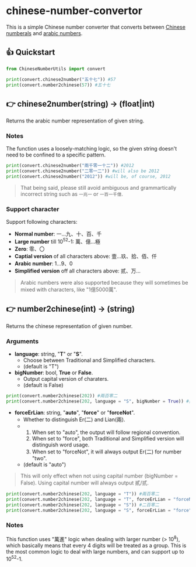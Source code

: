 # chinese-number-convertor

This is a simple Chinese number converter that converts between [Chinese numberals](https://en.wikipedia.org/wiki/Chinese_numerals) and [arabic numbers](https://en.wikipedia.org/wiki/Arabic_numerals).

## 👍 Quickstart

```python
from ChineseNumberUtils import convert

print(convert.chinese2number("五十七")) #57
print(convert.number2chinese(57)) #五十七
```

## 👉 chinese2number(string) -> (float|int)

Returns the arabic number representation of given string.

### Notes

The function uses a loosely-matching logic, so the given string doesn't need to be confined to a specific pattern.

```python
print(convert.chinese2number("兩千零一十二")) #2012
print(convert.chinese2number("二零一二")) #will also be 2012
print(convert.chinese2number("2012")) #will be, of course, 2012
```
> That being said, please still avoid ambiguous and grammartically incorrect string such as ```一兆一``` or ```一百一千億```.

### Support character

Support following characters:
- **Normal number**: 一...九、十、百、千
- **Large number** till 10<sup>52</sup>-1: 萬、億...極
- **Zero**: 零、〇
- **Captial version** of all characters above: 壹...玖、拾、佰、仟
- **Arabic number**: 1...9、0
- **Simplified version** off all characters above: 贰、万...
> Arabic numbers were also supported because they will sometimes be mixed with characters, like "1億5000萬".

## 👉 number2chinese(int) -> (string)

Returns the chinese representation of given number.

### Arguments

- **language**: string, "**T**" or "**S**".
    - Choose between Traditional and Simplified characters.
    - (default is "T")
- **bigNumber**: bool, **True** or **False**.
    - Output capital version of charaters.
    - (default is False)

```python
print(convert.number2chinese(202)) #兩百零二
print(convert.number2chinese(202, language = "S", bigNumber = True)) #贰佰零贰
```

- **forceErLian**: string, "**auto**", "**force**" or "**forceNot**".
    - Whether to distinguish Er(二) and Lian(兩).
    - 1. When set to "auto", the output will follow regional convention. 
      2. When set to "force", both Traditional and Simplified version will distinguish word usage.
      3. When set to "forceNot", it will always output Er(二) for number "two".
    - (default is "auto")
> This will only effect when not using capital number (bigNumber = False). Using capital number will always output 貳/贰.

```python
print(convert.number2chinese(202, language = "T")) #兩百零二
print(convert.number2chinese(202, language = "T", forceErLian = "forceNot")) #二百零二
print(convert.number2chinese(202, language = "S")) #二百零二
print(convert.number2chinese(202, language = "S", forceErLian = "force")) #两百零二
```

### Notes

This function uses "萬進" logic when dealing with larger number (> 10<sup>8</sup>), which basically means that every 4 digits will be treated as a group.
This is the most common logic to deal with large numbers, and can support up to 10<sup>52</sup>-1.